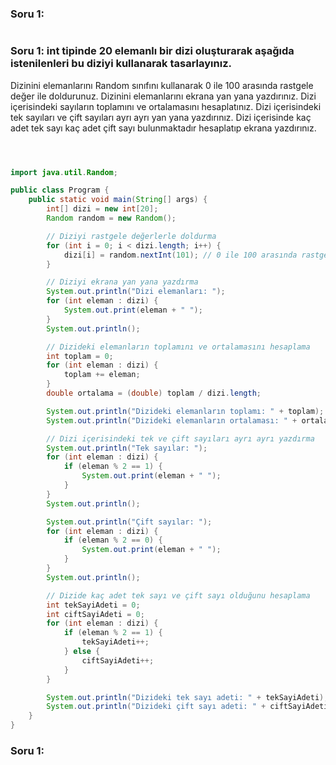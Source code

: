 ###  Soru 1:

```java

```

###  Soru 1:  int tipinde 20 elemanlı bir dizi oluşturarak aşağıda istenilenleri bu diziyi kullanarak tasarlayınız.
Dizinini elemanlarını Random sınıfını kullanarak 0 ile 100 arasında rastgele değer ile doldurunuz. 
Dizinini elemanlarını ekrana yan yana yazdırınız. 
Dizi içerisindeki sayıların toplamını ve ortalamasını hesaplatınız.
Dizi içerisindeki tek sayıları ve çift sayıları ayrı ayrı yan yana yazdırınız. 
Dizi içerisinde kaç adet tek sayı kaç adet çift sayı bulunmaktadır hesaplatıp ekrana yazdırınız.



```java



import java.util.Random;

public class Program {
    public static void main(String[] args) {
        int[] dizi = new int[20];
        Random random = new Random();

        // Diziyi rastgele değerlerle doldurma
        for (int i = 0; i < dizi.length; i++) {
            dizi[i] = random.nextInt(101); // 0 ile 100 arasında rastgele değerler
        }

        // Diziyi ekrana yan yana yazdırma
        System.out.println("Dizi elemanları: ");
        for (int eleman : dizi) {
            System.out.print(eleman + " ");
        }
        System.out.println();

        // Dizideki elemanların toplamını ve ortalamasını hesaplama
        int toplam = 0;
        for (int eleman : dizi) {
            toplam += eleman;
        }
        double ortalama = (double) toplam / dizi.length;

        System.out.println("Dizideki elemanların toplamı: " + toplam);
        System.out.println("Dizideki elemanların ortalaması: " + ortalama);

        // Dizi içerisindeki tek ve çift sayıları ayrı ayrı yazdırma
        System.out.println("Tek sayılar: ");
        for (int eleman : dizi) {
            if (eleman % 2 == 1) {
                System.out.print(eleman + " ");
            }
        }
        System.out.println();

        System.out.println("Çift sayılar: ");
        for (int eleman : dizi) {
            if (eleman % 2 == 0) {
                System.out.print(eleman + " ");
            }
        }
        System.out.println();

        // Dizide kaç adet tek sayı ve çift sayı olduğunu hesaplama
        int tekSayiAdeti = 0;
        int ciftSayiAdeti = 0;
        for (int eleman : dizi) {
            if (eleman % 2 == 1) {
                tekSayiAdeti++;
            } else {
                ciftSayiAdeti++;
            }
        }

        System.out.println("Dizideki tek sayı adeti: " + tekSayiAdeti);
        System.out.println("Dizideki çift sayı adeti: " + ciftSayiAdeti);
    }
}
```

###  Soru 1:

```java

```
